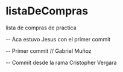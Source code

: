 # listaDeCompras
lista de compras de practica

-- Aca estuvo Jesus con el primer commit

-- Primer commit // Gabriel Muñoz

-- Commit desde la rama Cristopher Vergara
